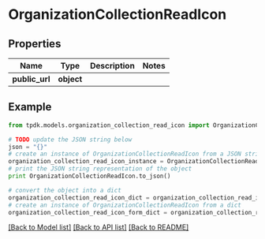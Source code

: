 # OrganizationCollectionReadIcon


## Properties

Name | Type | Description | Notes
------------ | ------------- | ------------- | -------------
**public_url** | **object** |  | 

## Example

```python
from tpdk.models.organization_collection_read_icon import OrganizationCollectionReadIcon

# TODO update the JSON string below
json = "{}"
# create an instance of OrganizationCollectionReadIcon from a JSON string
organization_collection_read_icon_instance = OrganizationCollectionReadIcon.from_json(json)
# print the JSON string representation of the object
print OrganizationCollectionReadIcon.to_json()

# convert the object into a dict
organization_collection_read_icon_dict = organization_collection_read_icon_instance.to_dict()
# create an instance of OrganizationCollectionReadIcon from a dict
organization_collection_read_icon_form_dict = organization_collection_read_icon.from_dict(organization_collection_read_icon_dict)
```
[[Back to Model list]](../README.md#documentation-for-models) [[Back to API list]](../README.md#documentation-for-api-endpoints) [[Back to README]](../README.md)


